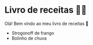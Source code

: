 # Livro de receitas :man_cook:

Olá! Bem vindo ao meu livro de receitas :wave:

- Strogonoff de frango
- Bolinho de chuva